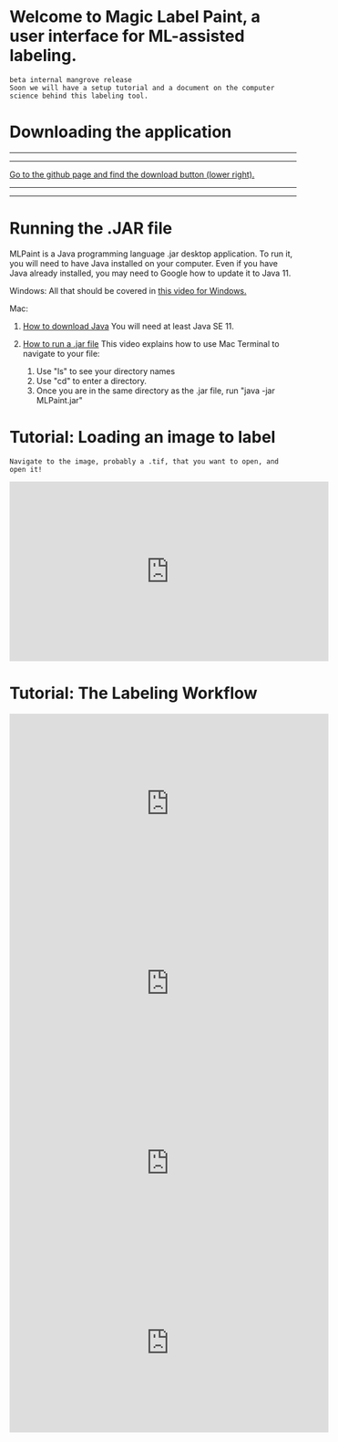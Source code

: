 # Welcome to Magic Label Paint, a user interface for ML-assisted labeling.
    beta internal mangrove release
    Soon we will have a setup tutorial and a document on the computer science behind this labeling tool.

# Downloading the application
***
***
[Go to the github page and find the download button (lower right).](https://github.com/UCSD-E4E/mlpaint-mangrove/blob/master/MLPaint.jar)
***
***


# Running the .JAR file

MLPaint is a Java programming language .jar desktop application. To run it, you will need to have Java installed on your computer. Even if you have Java already installed, you may need to Google how to update it to Java 11. 

Windows: All that should be covered in 
[this video for Windows.](https://www.youtube.com/watch?v=ifBlevULGtM)

Mac: 

1) [How to download Java](https://treehouse.github.io/installation-guides/mac/jdk-mac.html)
You will need at least Java SE 11.

2) [How to run a .jar file](https://www.youtube.com/watch?v=WkTt70O6SwI)
This video explains how to use Mac Terminal to navigate to your file:
    1) Use "ls" to see your directory names
    2) Use "cd" to enter a directory.
    3) Once you are in the same directory as the .jar file, run "java -jar MLPaint.jar"

# Tutorial: Loading an image to label

    Navigate to the image, probably a .tif, that you want to open, and open it!

<iframe width="560" height="315" src="https://www.youtube.com/embed/ynDJ86NST30" frameborder="0" allow="accelerometer; autoplay; encrypted-media; gyroscope; picture-in-picture" allowfullscreen></iframe>    



# Tutorial: The Labeling Workflow
<iframe width="560" height="315" src="https://www.youtube.com/embed/m0N1C22AFdc" frameborder="0" allow="accelerometer; autoplay; encrypted-media; gyroscope; picture-in-picture" allowfullscreen></iframe>


<iframe width="560" height="315" src="https://www.youtube.com/embed/WHIWhnhi2nk" frameborder="0" allow="accelerometer; autoplay; encrypted-media; gyroscope; picture-in-picture" allowfullscreen></iframe>


<iframe width="560" height="315" src="https://www.youtube.com/embed/ypxiYLCpAVs" frameborder="0" allow="accelerometer; autoplay; encrypted-media; gyroscope; picture-in-picture" allowfullscreen></iframe>


<iframe width="560" height="315" src="https://www.youtube.com/embed/DMyy-BX7ox0" frameborder="0" allow="accelerometer; autoplay; encrypted-media; gyroscope; picture-in-picture" allowfullscreen></iframe>



